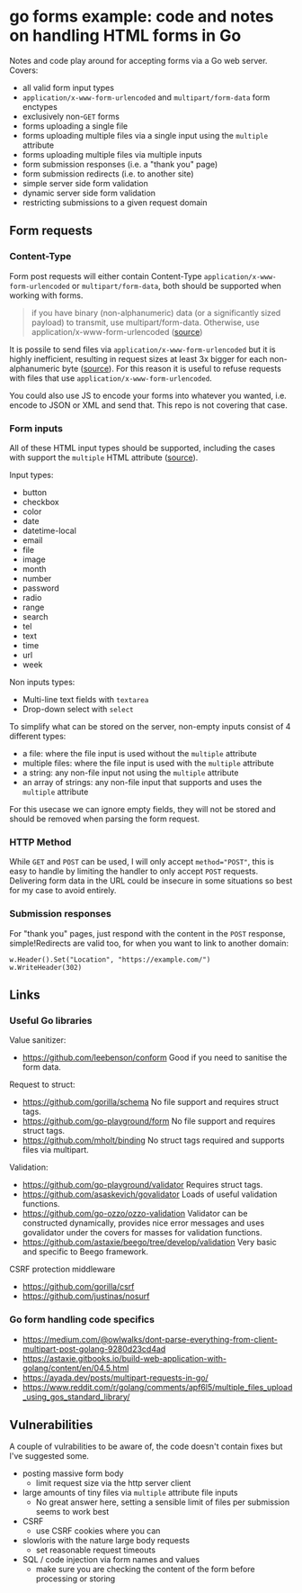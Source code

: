 # go forms example: code and notes on handling HTML forms in Go

Notes and code play around for accepting forms via a Go web server. Covers:

- all valid form input types
- `application/x-www-form-urlencoded` and `multipart/form-data` form enctypes
- exclusively non-`GET` forms
- forms uploading a single file
- forms uploading multiple files via a single input using the `multiple` attribute
- forms uploading multiple files via multiple inputs
- form submission responses (i.e. a "thank you" page)
- form submission redirects (i.e. to another site)
- simple server side form validation
- dynamic server side form validation
- restricting submissions to a given request domain

## Form requests

### Content-Type

Form post requests will either contain Content-Type `application/x-www-form-urlencoded` or `multipart/form-data`, both should be supported when working with forms.

> if you have binary (non-alphanumeric) data (or a significantly sized payload) to transmit, use multipart/form-data. Otherwise, use application/x-www-form-urlencoded ([source](https://developer.mozilla.org/en-US/docs/Web/HTTP/Headers/Content-Type))

It is possile to send files via `application/x-www-form-urlencoded` but it is highly inefficient, resulting in request sizes at least 3x bigger for each non-alphanumeric byte ([source](https://stackoverflow.com/questions/4007969/application-x-www-form-urlencoded-or-multipart-form-data)).
For this reason it is useful to refuse requests with files that use `application/x-www-form-urlencoded`.

You could also use JS to encode your forms into whatever you wanted, i.e. encode to JSON or XML and send that.
This repo is not covering that case.

### Form inputs

All of these HTML input types should be supported, including the cases with support the `multiple` HTML attribute ([source](https://developer.mozilla.org/en-US/docs/Web/HTML/Element/input)).

Input types:

- button
- checkbox
- color
- date
- datetime-local
- email
- file
- image
- month
- number
- password
- radio
- range
- search
- tel
- text
- time
- url
- week

Non inputs types:

- Multi-line text fields with `textarea`
- Drop-down select with `select`

To simplify what can be stored on the server, non-empty inputs consist of 4 different types:

- a file: where the file input is used without the `multiple` attribute
- multiple files: where the file input is used with the `multiple` attribute
- a string: any non-file input not using the `multiple` attribute
- an array of strings: any non-file input that supports and uses the `multiple` attribute

For this usecase we can ignore empty fields, they will not be stored and should be removed when parsing the form request.

### HTTP Method

While `GET` and `POST` can be used, I will only accept `method="POST"`, this is easy to handle by limiting the handler to only accept `POST` requests. Delivering form data in the URL could be insecure in some situations so best for my case to avoid entirely.

### Submission responses

For "thank you" pages, just respond with the content in the `POST` response, simple!Redirects are valid too, for when you want to link to another domain:

    w.Header().Set("Location", "https://example.com/")
    w.WriteHeader(302)

## Links

### Useful Go libraries

Value sanitizer:

- <https://github.com/leebenson/conform> Good if you need to sanitise the form data.

Request to struct:

- <https://github.com/gorilla/schema> No file support and requires struct tags.
- <https://github.com/go-playground/form> No file support and requires struct tags.
- <https://github.com/mholt/binding> No struct tags required and supports files via multipart.

Validation:

- <https://github.com/go-playground/validator> Requires struct tags.
- <https://github.com/asaskevich/govalidator> Loads of useful validation functions.
- <https://github.com/go-ozzo/ozzo-validation> Validator can be constructed dynamically, provides nice error messages and uses govalidator under the covers for masses for validation functions.
- <https://github.com/astaxie/beego/tree/develop/validation> Very basic and specific to Beego framework.

CSRF protection middleware

- <https://github.com/gorilla/csrf>
- <https://github.com/justinas/nosurf>

### Go form handling code specifics

- <https://medium.com/@owlwalks/dont-parse-everything-from-client-multipart-post-golang-9280d23cd4ad>
- <https://astaxie.gitbooks.io/build-web-application-with-golang/content/en/04.5.html>
- <https://ayada.dev/posts/multipart-requests-in-go/>
- <https://www.reddit.com/r/golang/comments/apf6l5/multiple_files_upload_using_gos_standard_library/>

## Vulnerabilities

A couple of vulrabilities to be aware of, the code doesn't contain fixes but I've suggested some.

- posting massive form body
  - limit request size via the http server client
- large amounts of tiny files via `multiple` attribute file inputs
  - No great answer here, setting a sensible limit of files per submission seems to work best
- CSRF
  - use CSRF cookies where you can
- slowloris with the nature large body requests
  - set reasonable request timeouts
- SQL / code injection via form names and values
  - make sure you are checking the content of the form before processing or storing

